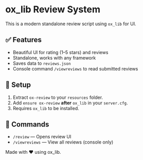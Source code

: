 # ox_lib Review System

This is a modern standalone review script using `ox_lib` for UI.

## ✅ Features
- Beautiful UI for rating (1–5 stars) and reviews
- Standalone, works with any framework
- Saves data to `reviews.json`
- Console command `/viewreviews` to read submitted reviews

## 🔧 Setup
1. Extract `ox-review` to your `resources` folder.
2. Add `ensure ox-review` **after** `ox_lib` in your `server.cfg`.
3. Requires `ox_lib` to be installed.

## 📝 Commands
- `/review` — Opens review UI
- `/viewreviews` — View all reviews (console only)

Made with ❤️ using ox_lib.